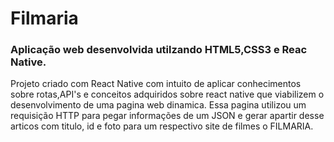 # Filmaria

### Aplicação web desenvolvida utilzando HTML5,CSS3 e Reac Native.

Projeto criado com React Native com intuito de aplicar conhecimentos sobre rotas,API's e conceitos adquiridos sobre react native que viabilizem o desenvolvimento de uma pagina web dinamica. Essa pagina utilizou um requisição HTTP para pegar informações de um JSON e gerar apartir desse articos com titulo, id e foto para um respectivo site de filmes o FILMARIA.
